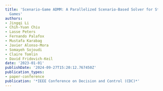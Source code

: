```yaml
---
title: 'Scenario-Game ADMM: A Parallelized Scenario-Based Solver for Stochastic Noncooperative
  Games'
authors:
- Jingqi Li
- Chih-Yuan Chiu
- Lasse Peters
- Fernando Palafox
- Mustafa Karabag
- Javier Alonso-Mora
- Somayeh Sojoudi
- Claire Tomlin
- David Fridovich-Keil
date: '2023-01-01'
publishDate: '2024-09-27T15:20:12.767450Z'
publication_types:
- paper-conference
publication: '*IEEE Conference on Decision and Control (CDC)*'
---
```

